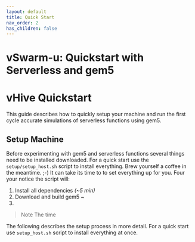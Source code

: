 ```yaml
---
layout: default
title: Quick Start
nav_order: 2
has_children: false
---
```


# vSwarm-u: Quickstart with Serverless and gem5

# vHive Quickstart
This guide describes how to quickly setup your machine and run the first cycle accurate simulations of serverless functions using gem5.

## Setup Machine

Before experimenting with gem5 and serverless functions several things need to be installed downloaded.
For a quick start use the `setup/setup_host.sh` script to install everything.
Brew yourself a coffee in the meantime. ;-) It can take its time to to set everything up for you. Four your notice the script will:
1.  Install all dependencies *(~5 min)*
2.  Download and build gem5 *~*
3.
> Note The time

The following describes the setup process in more detail. For a quick start use `setup_host.sh` script to install everything at once.






